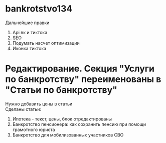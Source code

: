 # bankrotstvo134

Дальнейшие правки
<br>

1. Api вк и тиктока
2. SEO
3. Подумать насчет оптимизации
4. Иконка тиктока

# Редактирование. Секция "Услуги по банкротству" переименованы в "Статьи по банкротству"

Нужно добавить цены в статьи
<br>
Сделаны статьи:

1. Ипотека - текст, цены, блок отредактированы
2. Банкротство пенсионера: как сохранить пенсию при помощи грамотного юриста
3. Банкротство для мобилизованных участников СВО
